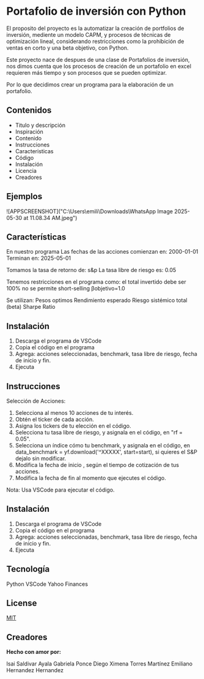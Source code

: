 
# Portafolio de inversión con Python

El proposito del proyecto es la automatizar la creación de  portfolios de inversión, mediente un modelo CAPM, y procesos de técnicas de optimización lineal, considerando restricciones como la prohibición de ventas en corto y una beta objetivo, con Python.

Este proyecto nace de despues de una clase de Portafolios de inversión, nos dimos cuenta que los procesos de creación de un portafolio en excel requieren más tiempo y son procesos que se pueden optimizar.

Por lo que decidimos crear un programa para la elaboración de un portafolio.


## Contenidos 

- Titulo y descripción
- Inspiración
- Contenido
- Instrucciones
- Caracteristicas
- Código
- Instalación
- Licencia
- Creadores
## Ejemplos
![APPSCREENSHOT]("C:\Users\emili\Downloads\WhatsApp Image 2025-05-30 at 11.08.34 AM.jpeg")
## Características 

En nuestro programa 
Las fechas de las acciones comienzan en: 2000-01-01
Terminan en: 2025-05-01

Tomamos la tasa de retorno de: s&p
La tasa libre de riesgo es: 0.05

Tenemos restricciones en el programa como:
el total invertido debe ser 100%
no se permite short-selling
 βobjetivo​=1.0

Se utilizan:
Pesos optimos
Rendimiento esperado
Riesgo sistémico total (beta)
Sharpe Ratio
## Instalación

1. Descarga el programa de VSCode
2. Copia el código en el programa
3. Agrega: acciones seleccionadas, benchmark, tasa libre de riesgo, fecha de inicio y fin.
4. Ejecuta
## Instrucciones

Selección de Acciones:

1. Selecciona al menos 10 acciones de tu interés.
2. Obtén el ticker de cada acción.
3. Asigna los tickers de tu elección en el código.
4. Selecciona tu tasa libre de riesgo, y asignala en el código, en "rf = 0.05".
5. Selecciona un índice cómo tu benchmark, y asignala en el código, en data_benchmark = yf.download('^XXXXX', start=start), si quieres el S&P dejalo sin modificar.
6. Modifica la fecha de inicio , según el tiempo de cotización de tus acciones.
7. Modifica la fecha de fin al momento que ejecutes el código.

Nota: Usa VSCode para ejecutar el código.

## Instalación

1. Descarga el programa de VSCode
2. Copia el código en el programa
3. Agrega: acciones seleccionadas, benchmark, tasa libre de riesgo, fecha de inicio y fin.
4. Ejecuta
## Tecnología

Python
VSCode
Yahoo Finances

## License

[MIT](https://choosealicense.com/licenses/mit/)


## Creadores

**Hecho con amor por:** 

Isai Saldivar Ayala
Gabriela Ponce Diego
Ximena Torres Martínez
Emiliano Hernandez Hernandez
